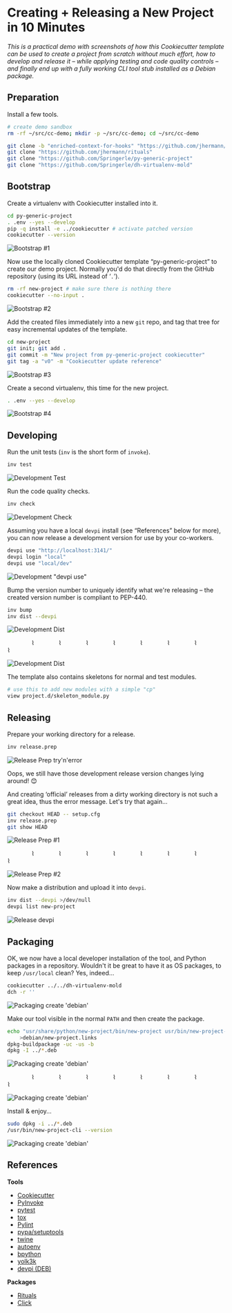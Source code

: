 # Creating + Releasing a New Project in 10 Minutes

_This is a practical demo with screenshots of how this Cookiecutter
template can be used to create a project from scratch without much effort,
how to develop and release it – while applying testing and code quality controls –
and finally end up with a fully working CLI tool stub installed as a Debian package._


## Preparation

Install a few tools.

```sh
# create demo sandbox
rm -rf ~/src/cc-demo; mkdir -p ~/src/cc-demo; cd ~/src/cc-demo

git clone -b "enriched-context-for-hooks" "https://github.com/jhermann/cookiecutter.git"
git clone "https://github.com/jhermann/rituals"
git clone "https://github.com/Springerle/py-generic-project"
git clone "https://github.com/Springerle/dh-virtualenv-mold"
```


## Bootstrap

Create a virtualenv with Cookiecutter installed into it.

```sh
cd py-generic-project
. .env --yes --develop
pip -q install -e ../cookiecutter # activate patched version
cookiecutter --version
```

![Bootstrap #1](img/demo010.png)


Now use the locally cloned Cookiecutter template “py-generic-project”
to create our demo project.
Normally you'd do that directly from the GitHub repository (using its URL instead of ‘``.``’).

```sh
rm -rf new-project # make sure there is nothing there
cookiecutter --no-input .
```

![Bootstrap #2](img/demo020.png)


Add the created files immediately into a new ``git`` repo,
and tag that tree for easy incremental updates of the template.

```sh
cd new-project
git init; git add .
git commit -m "New project from py-generic-project cookiecutter"
git tag -a "v0" -m "Cookiecutter update reference"
```

![Bootstrap #3](img/demo030.png)


Create a second virtualenv, this time for the new project.

```sh
. .env --yes --develop
```

![Bootstrap #4](img/demo040.png)


## Developing

Run the unit tests (``inv`` is the short form of ``invoke``).

```sh
inv test
```

![Development Test](img/demo110.png)


Run the code quality checks.

```sh
inv check
```

![Development Check](img/demo120.png)


Assuming you have a local ``devpi`` install (see “References” below for more),
you can now release a development version for use by your co-workers.

```sh
devpi use "http://localhost:3141/"
devpi login "local"
devpi use "local/dev"
```

![Development "devpi use"](img/demo130.png)


Bump the version number to uniquely identify what we're releasing
– the created version number is compliant to PEP-440.

```sh
inv bump
inv dist --devpi
```

![Development Dist](img/demo140.png)

    ⌇    ⌇    ⌇    ⌇    ⌇    ⌇    ⌇    ⌇    

![Development Dist](img/demo141.png)


The template also contains skeletons for normal and test modules.

```sh
# use this to add new modules with a simple "cp"
view project.d/skeleton_module.py
```


## Releasing

Prepare your working directory for a release.

```sh
inv release.prep
```

![Release Prep try'n'error](img/demo151.png)


Oops, we still have those development release version changes lying around! :blush:

And creating ‘official’ releases from a dirty working directory is not such a great idea,
thus the error message. Let's try that again…

```sh
git checkout HEAD -- setup.cfg
inv release.prep
git show HEAD
```

![Release Prep #1](img/demo152.png)

    ⌇    ⌇    ⌇    ⌇    ⌇    ⌇    ⌇    ⌇   

![Release Prep #2](img/demo153.png)


Now make a distribution and upload it into ``devpi``.

```sh
inv dist --devpi >/dev/null
devpi list new-project
```

![Release devpi](img/demo160.png)


## Packaging

OK, we now have a local developer installation of the tool, and Python packages in a repository.
Wouldn't it be great to have it as OS packages, to keep ``/usr/local`` clean?
Yes, indeed…

```sh
cookiecutter ../../dh-virtualenv-mold
dch -r ''
```

![Packaging create 'debian'](img/demo210.png)


Make our tool visible in the normal ``PATH`` and then create the package.

```sh
echo "usr/share/python/new-project/bin/new-project usr/bin/new-project-cli" \
    >debian/new-project.links
dpkg-buildpackage -uc -us -b
dpkg -I ../*.deb
```

![Packaging create 'debian'](img/demo220.png)

    ⌇    ⌇    ⌇    ⌇    ⌇    ⌇    ⌇    ⌇   

![Packaging create 'debian'](img/demo221.png)


Install & enjoy…

```sh
sudo dpkg -i ../*.deb
/usr/bin/new-project-cli --version
```

![Packaging create 'debian'](img/demo230.png)


## References

**Tools**

* [Cookiecutter](http://cookiecutter.readthedocs.org/en/latest/)
* [PyInvoke](http://www.pyinvoke.org/)
* [pytest](http://pytest.org/latest/contents.html)
* [tox](https://tox.readthedocs.org/en/latest/)
* [Pylint](http://docs.pylint.org/)
* [pypa/setuptools](https://bitbucket.org/pypa/setuptools)
* [twine](https://github.com/pypa/twine#twine)
* [autoenv](https://github.com/kennethreitz/autoenv)
* [bpython](http://docs.bpython-interpreter.org/)
* [yolk3k](https://github.com/myint/yolk#yolk)
* [devpi (DEB)](https://github.com/jhermann/devpi-enterprisey/tree/master/debianized-devpi)

**Packages**

* [Rituals](https://jhermann.github.io/rituals)
* [Click](http://click.pocoo.org/)
